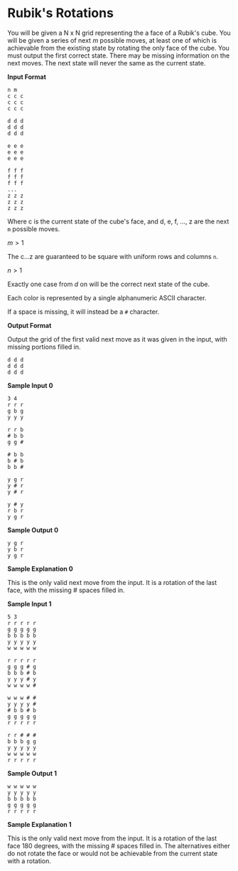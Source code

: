 # Rubik's Rotations

You will be given a N x N grid representing the a face of a Rubik's cube. You will be given a series of next $m$ possible moves, at least one of which is achievable from the existing state by rotating the only face of the cube. You must output the first correct state. There may be missing information on the next moves. The next state will never the same as the current state.

**Input Format**

```
n m
c c c
c c c
c c c

d d d
d d d
d d d

e e e
e e e
e e e

f f f
f f f
f f f
...
z z z
z z z
z z z
```

Where c is the current state of the cube's face, and d, e, f, ..., z are the next `m` possible moves.

$m > 1$

The c...z are guaranteed to be square with uniform rows and columns `n`.

$n > 1$

Exactly one case from $d$ on will be the correct next state of the cube.

Each color is represented by a single alphanumeric ASCII character.

If a space is missing, it will instead be a `#` character.

**Output Format**

Output the grid of the first valid next move as it was given in the input, with missing portions filled in.

```
d d d
d d d
d d d
```


**Sample Input 0**

```
3 4
r r r
g b g
y y y

r r b
# b b
g g #

# b b
b # b
b b #

y g r
y # r
y # r

y # y
r b r
y g r
```

**Sample Output 0**

```
y g r
y b r
y g r
```

**Sample Explanation 0**

This is the only valid next move from the input. It is a rotation of the last face, with the missing # spaces filled in.

**Sample Input 1**
    
```
5 3
r r r r r
g g g g g
b b b b b
y y y y y
w w w w w

r r r r r
g g g # g
b b b # b
y y y # y
w w w w #

w w w # #
y y y y #
# b b # b
g g g g g
r r r r r

r r # # #
b b b g g
y y y y y
w w w w w
r r r r r
```

**Sample Output 1**

```
w w w w w
y y y y y
b b b b b
g g g g g
r r r r r
```

**Sample Explanation 1**

This is the only valid next move from the input. It is a rotation of the last face 180 degrees, with the missing # spaces filled in. The alternatives either do not rotate the face or would not be achievable from the current state with a rotation.


